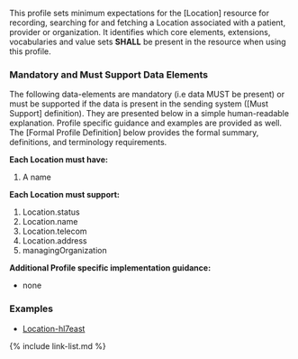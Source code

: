 This profile sets minimum expectations for the [Location] resource for recording, searching for and fetching a Location associated with a patient, provider or organization. It identifies which core elements, extensions, vocabularies and value sets **SHALL** be present in the resource when using this profile.


### Mandatory and Must Support Data Elements


The following data-elements are mandatory (i.e data MUST be present) or must be supported if the data is present in the sending system ([Must Support] definition). They are presented below in a simple human-readable explanation.  Profile specific guidance and examples are provided as well.  The [Formal Profile Definition] below provides the  formal summary, definitions, and  terminology requirements.  

**Each Location must have:**

1. A name

**Each Location must support:**

1.  Location.status
2.  Location.name
3.  Location.telecom
4.  Location.address
5.  managingOrganization

**Additional Profile specific implementation guidance:**
- none

### Examples

- [Location-hl7east](Location-hl7east.html)

{% include link-list.md %}

